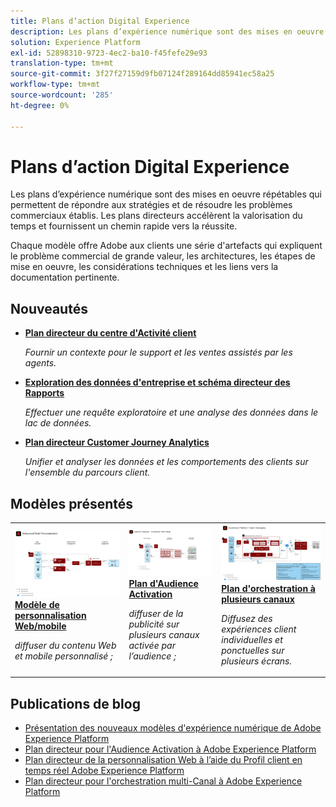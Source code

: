```yaml
---
title: Plans d’action Digital Experience
description: Les plans d’expérience numérique sont des mises en oeuvre répétables qui permettent de répondre aux stratégies et de résoudre les problèmes commerciaux établis. Ils accélèrent le délai d'évaluation et fournissent un chemin rapide vers la réussite.
solution: Experience Platform
exl-id: 52898310-9723-4ec2-ba10-f45fefe29e93
translation-type: tm+mt
source-git-commit: 3f27f27159d9fb07124f289164dd85941ec58a25
workflow-type: tm+mt
source-wordcount: '285'
ht-degree: 0%

---
```


# Plans d’action Digital Experience

Les plans d’expérience numérique sont des mises en oeuvre répétables qui permettent de répondre aux stratégies et de résoudre les problèmes commerciaux établis. Les plans directeurs accélèrent la valorisation du temps et fournissent un chemin rapide vers la réussite.

Chaque modèle offre Adobe aux clients une série d&#39;artefacts qui expliquent le problème commercial de grande valeur, les architectures, les étapes de mise en oeuvre, les considérations techniques et les liens vers la documentation pertinente.

## Nouveautés

* **[Plan directeur du centre d&#39;Activité client](/help/blueprints/audience-activation/customer-activity.md)**

   *Fournir un contexte pour le support et les ventes assistés par les agents.*
* **[Exploration des données d&#39;entreprise et schéma directeur des Rapports](/help/blueprints/data-insights/overview.md)**

   *Effectuer une requête exploratoire et une analyse des données dans le lac de données.*
* **[Plan directeur Customer Journey Analytics](/help/blueprints/customer-journey-analytics/overview.md)**

   *Unifier et analyser les données et les comportements des clients sur l&#39;ensemble du parcours client. &#x200B;*

## Modèles présentés

<table style="table-layout:fixed">
<tr>
  <td>
    <a href="https://experienceleague.adobe.com/docs/blueprints-learn/architecture/web-personalization/overview.html"><img alt="image miniature du plan directeur Personnalisation Web" src="web-personalization/assets/personalization.svg" /></a>
    <div><a href="https://experienceleague.adobe.com/docs/blueprints-learn/architecture/web-personalization/overview.html"><strong>Modèle de personnalisation Web/mobile</strong></a></div>
    <p><em>diffuser du contenu Web et mobile personnalisé ;</em></p>
  </td>
  <td>
    <a href="https://experienceleague.adobe.com/docs/blueprints-learn/architecture/audience-activation/overview.html"><img alt="image miniature pour le plan directeur "Audience Activation"" src="audience-activation/assets/aam.svg" /></a>
    <div><a href="https://experienceleague.adobe.com/docs/blueprints-learn/architecture/audience-activation/overview.html"><strong>Plan d'Audience Activation</strong></a></div>
    <p><em>diffuser de la publicité sur plusieurs canaux activée par l’audience ;</em></p>
  </td>
  <td>
    <a href="https://experienceleague.adobe.com/docs/blueprints-learn/architecture/multi-channel-message-orchestration/overview.html"><img alt="image miniature du "plan d'orchestration multi-canal"" src="multi-channel-message-orchestration/assets/aepbatch.svg" /></a>
    <div><a href="https://experienceleague.adobe.com/docs/blueprints-learn/architecture/multi-channel-message-orchestration/overview.html"><strong>Plan d'orchestration à plusieurs canaux</strong></a></div>
    <p><em>Diffusez des expériences client individuelles et ponctuelles sur plusieurs écrans.</em></p>
  </td>
</tr>
</table>


## Publications de blog

* [Présentation des nouveaux modèles d&#39;expérience numérique de Adobe Experience Platform](https://medium.com/adobetech/introducing-adobe-experience-platforms-new-digital-experience-blueprints-93a6b5f5da7c)
* [Plan directeur pour l&#39;Audience Activation à Adobe Experience Platform](https://medium.com/adobetech/a-blueprint-for-audience-activation-in-adobe-experience-platform-b2b30fae90fd)
* [Plan directeur de la personnalisation Web à l’aide du Profil client en temps réel Adobe Experience Platform](https://medium.com/adobetech/blueprint-for-web-personalization-using-adobe-experience-platform-real-time-customer-profile-fef2ce7a4b2f)
* [Plan directeur pour l&#39;orchestration multi-Canal à Adobe Experience Platform](https://medium.com/adobetech/blueprint-for-multi-channel-orchestration-in-adobe-experience-platform-c68317e94184)
